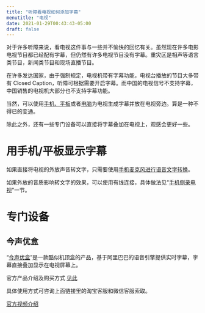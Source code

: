 ```yaml
---
title: "听障看电视如何添加字幕"
menutitle: "电视"
date: 2021-01-29T00:43:43-05:00
draft: false
---
```


对于许多听障来说，看电视这件事与一些并不愉快的回忆有关。虽然现在许多电影电视节目都已经配有字幕，但仍然有许多电视节目没有字幕。重灾区是相声等语言类节目，新闻类节目和现场直播节目。

在许多发达国家，由于强制规定，电视机带有字幕功能，电视台播放的节目大多带有 Closed Caption，听障可根据需要开启字幕。而中国的电视信号不支持字幕，中国销售的电视机大部分也不支持字幕功能。
 
当然，可以使用[手机、平板](../mobile)或者[电脑](../pc)为电视生成字幕并放在电视旁边。算是一种不得已的变通。

除此之外，还有一些专门设备可以直接将字幕叠加在电视上，观感会更好一些。

# 用手机/平板显示字幕

如果直接将电视的外放声音转文字，只需要使用[手机麦克风进行语音文字转换](../mobile/mic)。

如果外放的音质影响转文字的效果，可以使用有线连接，具体做法见“[手机侧录电视](../mobile/mic/cable/#电视)”一节。

# 专门设备

## 今声优盒

“[今声优盒](http://www.zimuplus.com/caseshow.php?cid=16&id=66)”是一款酷似机顶盒的产品，基于阿里巴巴的语音引擎提供实时字幕，字幕直接叠加显示在电视屏幕上。

官方产品介绍及购买方式 [见此](https://mp.weixin.qq.com/s/3kfXDZwBd99wT7UMyUFQ3A)

具体使用方式可咨询上面链接里的淘宝客服和微信客服索取。

[官方视频介绍](http://www.zimuplus.com/case.php?cid=16)
